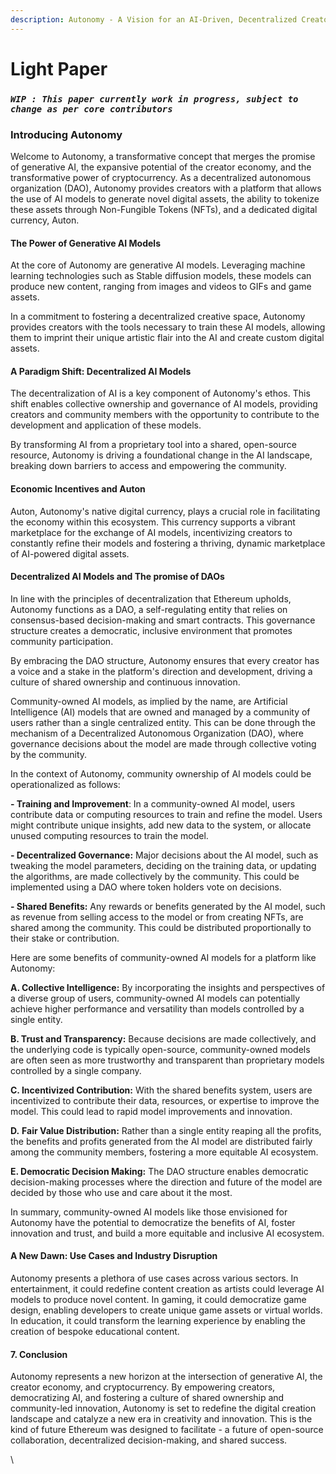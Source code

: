```yaml
---
description: Autonomy - A Vision for an AI-Driven, Decentralized Creator Economy
---
```


# Light Paper

### &#x20;_`WIP : This paper currently work in progress, subject to change as per core contributors`_&#x20;

### Introducing Autonomy

Welcome to Autonomy, a transformative concept that merges the promise of generative AI, the expansive potential of the creator economy, and the transformative power of cryptocurrency. As a decentralized autonomous organization (DAO), Autonomy provides creators with a platform that allows the use of AI models to generate novel digital assets, the ability to tokenize these assets through Non-Fungible Tokens (NFTs), and a dedicated digital currency, Auton.

#### The Power of Generative AI Models

At the core of Autonomy are generative AI models. Leveraging machine learning technologies such as Stable diffusion models, these models can produce new content, ranging from images and videos to GIFs and game assets.

In a commitment to fostering a decentralized creative space, Autonomy provides creators with the tools necessary to train these AI models, allowing them to imprint their unique artistic flair into the AI and create custom digital assets.

#### A Paradigm Shift: Decentralized AI Models

The decentralization of AI is a key component of Autonomy's ethos. This shift enables collective ownership and governance of AI models, providing creators and community members with the opportunity to contribute to the development and application of these models.

By transforming AI from a proprietary tool into a shared, open-source resource, Autonomy is driving a foundational change in the AI landscape, breaking down barriers to access and empowering the community.

#### Economic Incentives and Auton

Auton, Autonomy's native digital currency, plays a crucial role in facilitating the economy within this ecosystem. This currency supports a vibrant marketplace for the exchange of AI models, incentivizing creators to constantly refine their models and fostering a thriving, dynamic marketplace of AI-powered digital assets.

#### &#x20;Decentralized AI Models and The promise of DAOs

In line with the principles of decentralization that Ethereum upholds, Autonomy functions as a DAO, a self-regulating entity that relies on consensus-based decision-making and smart contracts. This governance structure creates a democratic, inclusive environment that promotes community participation.

By embracing the DAO structure, Autonomy ensures that every creator has a voice and a stake in the platform's direction and development, driving a culture of shared ownership and continuous innovation.

Community-owned AI models, as implied by the name, are Artificial Intelligence (AI) models that are owned and managed by a community of users rather than a single centralized entity. This can be done through the mechanism of a Decentralized Autonomous Organization (DAO), where governance decisions about the model are made through collective voting by the community.&#x20;

In the context of Autonomy, community ownership of AI models could be operationalized as follows:

**- Training and Improvement**: In a community-owned AI model, users contribute data or computing resources to train and refine the model. Users might contribute unique insights, add new data to the system, or allocate unused computing resources to train the model.

**- Decentralized Governance:** Major decisions about the AI model, such as tweaking the model parameters, deciding on the training data, or updating the algorithms, are made collectively by the community. This could be implemented using a DAO where token holders vote on decisions.

**- Shared Benefits:** Any rewards or benefits generated by the AI model, such as revenue from selling access to the model or from creating NFTs, are shared among the community. This could be distributed proportionally to their stake or contribution.

Here are some benefits of community-owned AI models for a platform like Autonomy:

&#x20;    **A. Collective Intelligence:** By incorporating the insights and perspectives of a diverse group of users, community-owned AI models can potentially achieve higher performance and versatility than models controlled by a single entity.

&#x20;     **B. Trust and Transparency:** Because decisions are made collectively, and the underlying code is typically open-source, community-owned models are often seen as more trustworthy and transparent than proprietary models controlled by a single company.

&#x20;     **C. Incentivized Contribution:** With the shared benefits system, users are incentivized to contribute their data, resources, or expertise to improve the model. This could lead to rapid model improvements and innovation.

&#x20;      **D.** **Fair Value Distribution:** Rather than a single entity reaping all the profits, the benefits and profits generated from the AI model are distributed fairly among the community members, fostering a more equitable AI ecosystem.

&#x20;        **E. Democratic Decision Making:** The DAO structure enables democratic decision-making processes where the direction and future of the model are decided by those who use and care about it the most.

In summary, community-owned AI models like those envisioned for Autonomy have the potential to democratize the benefits of AI, foster innovation and trust, and build a more equitable and inclusive AI ecosystem.

#### A New Dawn: Use Cases and Industry Disruption

Autonomy presents a plethora of use cases across various sectors. In entertainment, it could redefine content creation as artists could leverage AI models to produce novel content. In gaming, it could democratize game design, enabling developers to create unique game assets or virtual worlds. In education, it could transform the learning experience by enabling the creation of bespoke educational content.

#### 7. Conclusion

Autonomy represents a new horizon at the intersection of generative AI, the creator economy, and cryptocurrency. By empowering creators, democratizing AI, and fostering a culture of shared ownership and community-led innovation, Autonomy is set to redefine the digital creation landscape and catalyze a new era in creativity and innovation. This is the kind of future Ethereum was designed to facilitate - a future of open-source collaboration, decentralized decision-making, and shared success.

\
